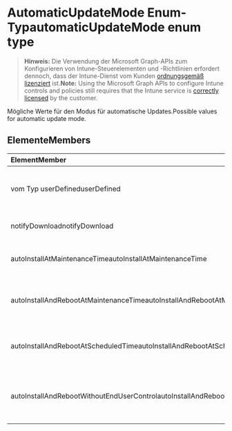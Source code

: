 # <a name="automaticupdatemode-enum-type"></a><span data-ttu-id="d54a3-101">AutomaticUpdateMode Enum-Typ</span><span class="sxs-lookup"><span data-stu-id="d54a3-101">automaticUpdateMode enum type</span></span>

> <span data-ttu-id="d54a3-102">**Hinweis:** Die Verwendung der Microsoft Graph-APIs zum Konfigurieren von Intune-Steuerelementen und -Richtlinien erfordert dennoch, dass der Intune-Dienst vom Kunden [ordnungsgemäß lizenziert](https://go.microsoft.com/fwlink/?linkid=839381) ist.</span><span class="sxs-lookup"><span data-stu-id="d54a3-102">**Note:** Using the Microsoft Graph APIs to configure Intune controls and policies still requires that the Intune service is [correctly licensed](https://go.microsoft.com/fwlink/?linkid=839381) by the customer.</span></span>

<span data-ttu-id="d54a3-103">Mögliche Werte für den Modus für automatische Updates.</span><span class="sxs-lookup"><span data-stu-id="d54a3-103">Possible values for automatic update mode.</span></span>
## <a name="members"></a><span data-ttu-id="d54a3-104">Elemente</span><span class="sxs-lookup"><span data-stu-id="d54a3-104">Members</span></span>
|<span data-ttu-id="d54a3-105">Element</span><span class="sxs-lookup"><span data-stu-id="d54a3-105">Member</span></span>|<span data-ttu-id="d54a3-106">Wert</span><span class="sxs-lookup"><span data-stu-id="d54a3-106">Value</span></span>|<span data-ttu-id="d54a3-107">Beschreibung</span><span class="sxs-lookup"><span data-stu-id="d54a3-107">Description</span></span>|
|:---|:---|:---|
|<span data-ttu-id="d54a3-108">vom Typ userDefined</span><span class="sxs-lookup"><span data-stu-id="d54a3-108">userDefined</span></span>|<span data-ttu-id="d54a3-109">0</span><span class="sxs-lookup"><span data-stu-id="d54a3-109">0</span></span>|<span data-ttu-id="d54a3-110">User-Defined, Standardwert, keine beabsichtigt.</span><span class="sxs-lookup"><span data-stu-id="d54a3-110">User Defined, default value, no intent.</span></span>|
|<span data-ttu-id="d54a3-111">notifyDownload</span><span class="sxs-lookup"><span data-stu-id="d54a3-111">notifyDownload</span></span>|<span data-ttu-id="d54a3-112">1</span><span class="sxs-lookup"><span data-stu-id="d54a3-112">1</span></span>|<span data-ttu-id="d54a3-113">Benachrichtigen Sie auf Download.</span><span class="sxs-lookup"><span data-stu-id="d54a3-113">Notify on download.</span></span>|
|<span data-ttu-id="d54a3-114">autoInstallAtMaintenanceTime</span><span class="sxs-lookup"><span data-stu-id="d54a3-114">autoInstallAtMaintenanceTime</span></span>|<span data-ttu-id="d54a3-115">2</span><span class="sxs-lookup"><span data-stu-id="d54a3-115">2</span></span>|<span data-ttu-id="d54a3-116">Automatische Installation zur Wartungszeit.</span><span class="sxs-lookup"><span data-stu-id="d54a3-116">Auto-install at maintenance time.</span></span>|
|<span data-ttu-id="d54a3-117">autoInstallAndRebootAtMaintenanceTime</span><span class="sxs-lookup"><span data-stu-id="d54a3-117">autoInstallAndRebootAtMaintenanceTime</span></span>|<span data-ttu-id="d54a3-118">3</span><span class="sxs-lookup"><span data-stu-id="d54a3-118">3</span></span>|<span data-ttu-id="d54a3-119">Automatische Installation und Wartung jederzeit neu starten.</span><span class="sxs-lookup"><span data-stu-id="d54a3-119">Auto-install and reboot at maintenance time.</span></span>|
|<span data-ttu-id="d54a3-120">autoInstallAndRebootAtScheduledTime</span><span class="sxs-lookup"><span data-stu-id="d54a3-120">autoInstallAndRebootAtScheduledTime</span></span>|<span data-ttu-id="d54a3-121">4</span><span class="sxs-lookup"><span data-stu-id="d54a3-121">4</span></span>|<span data-ttu-id="d54a3-122">Automatische Installation und zum geplanten Zeitpunkt neu starten.</span><span class="sxs-lookup"><span data-stu-id="d54a3-122">Auto-install and reboot at scheduled time.</span></span>|
|<span data-ttu-id="d54a3-123">autoInstallAndRebootWithoutEndUserControl</span><span class="sxs-lookup"><span data-stu-id="d54a3-123">autoInstallAndRebootWithoutEndUserControl</span></span>|<span data-ttu-id="d54a3-124">5</span><span class="sxs-lookup"><span data-stu-id="d54a3-124">5</span></span>|<span data-ttu-id="d54a3-125">Automatische Installation und neu starten Sie, ohne Kontrolle durch den Endbenutzer</span><span class="sxs-lookup"><span data-stu-id="d54a3-125">Auto-install and restart without end-user control</span></span>|



